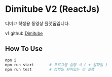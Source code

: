 # Dimitube V2 (ReactJs)

디미고 학생용 동영상 플랫폼입니다.

v1 github [Dimitube](https://github.com/whguswo/DimiTube)

## How To Use

```bash
npm i
npm run start       # 프로그램 실행 시 ( + 컴파일 )
npm run test        # 컴파일 되어있는 것 실행
```
